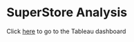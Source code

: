 # SuperStore Analysis

Click [here](https://public.tableau.com/views/SuperStore_16522243132880/Dashboard1?:language=en-US&publish=yes&:display_count=n&:origin=viz_share_link) to go to the Tableau dashboard